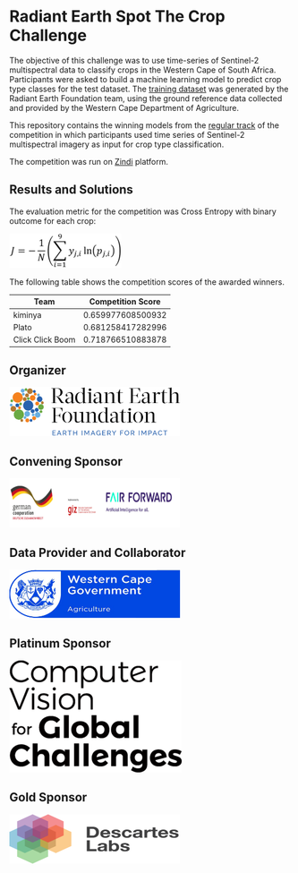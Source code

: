# Radiant Earth Spot The Crop Challenge

The objective of this challenge was to use time-series of Sentinel-2 multispectral data to classify crops in the Western Cape of South Africa. Participants were asked to build a machine learning model to predict crop type classes for the test dataset. The [training dataset](https://mlhub.earth/data/10.34911/rdnt.j0co8q) was generated by the Radiant Earth Foundation team, using the ground reference data collected and provided by the Western Cape Department of Agriculture.

This repository contains the winning models from the [regular track](https://zindi.africa/competitions/radiant-earth-spot-the-crop-challenge) of the competition in which participants used time series of Sentinel-2 multispectral imagery as input for crop type classification. 

The competition was run on [Zindi](https://zindi.africa/) platform. 

## Results and Solutions
The evaluation metric for the competition was Cross Entropy with binary outcome for each crop:

![cost function](/_figures/CostFunction.png)

The following table shows the competition scores of the awarded winners. 


|Team 	| Competition Score     |
|-------|-----------------------|
|kiminya 	| 0.659977608500932 		|
|Plato 	| 0.681258417282996 		|
|Click Click Boom 	| 0.718766510883878 	|



## Organizer
<img src="/_figures/radiantearth.png" width="305" height="88">

## Convening Sponsor
<img src="/_figures/GIZ.png" width="305" height="88">

## Data Provider and Collaborator
<img src="/_figures/WesternCapeAg.png" width="305" height="88">

## Platinum Sponsor
<img src="/_figures/CV4GC.png" width="308" height="200">

## Gold Sponsor
<img src="/_figures/DescartesLabs.png" width="305" height="88">